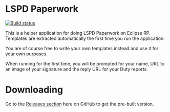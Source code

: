 # LSPD Paperwork
[![Build status](https://ci.appveyor.com/api/projects/status/olbdncog5nvbk9bq/branch/master?svg=true)](https://ci.appveyor.com/project/Olipro/lspdpaperwork/branch/master)

This is a helper application for doing LSPD Paperwork on Eclipse RP. Templates are extracted automatically the first time you run the application.

You are of course free to write your own templates instead and use it for your own purposes.

When running for the first time, you will be prompted for your name, URL to an image of your signature and the reply URL for your Duty reports.

# Downloading

Go to the [Releases section](https://github.com/Olipro/LSPDPaperwork/releases) here on GitHub to get the pre-built version.
